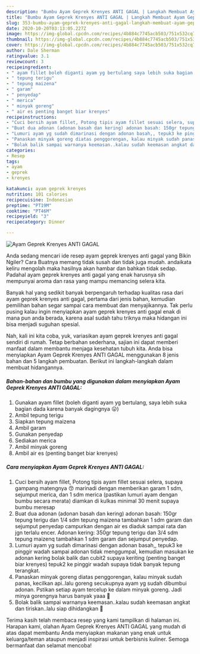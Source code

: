 ```yaml
---
description: "Bumbu Ayam Geprek Krenyes ANTI GAGAL | Langkah Membuat Ayam Geprek Krenyes ANTI GAGAL Yang Sedap"
title: "Bumbu Ayam Geprek Krenyes ANTI GAGAL | Langkah Membuat Ayam Geprek Krenyes ANTI GAGAL Yang Sedap"
slug: 353-bumbu-ayam-geprek-krenyes-anti-gagal-langkah-membuat-ayam-geprek-krenyes-anti-gagal-yang-sedap
date: 2020-10-20T03:13:05.227Z
image: https://img-global.cpcdn.com/recipes/4b884c7745acb503/751x532cq70/ayam-geprek-krenyes-anti-gagal-foto-resep-utama.jpg
thumbnail: https://img-global.cpcdn.com/recipes/4b884c7745acb503/751x532cq70/ayam-geprek-krenyes-anti-gagal-foto-resep-utama.jpg
cover: https://img-global.cpcdn.com/recipes/4b884c7745acb503/751x532cq70/ayam-geprek-krenyes-anti-gagal-foto-resep-utama.jpg
author: Dale Sherman
ratingvalue: 3.1
reviewcount: 3
recipeingredient:
- " ayam fillet boleh diganti ayam yg bertulang saya lebih suka bagian dada karena banyak dagingnya "
- " tepung terigu"
- " tepung maizena"
- " garam"
- " penyedap"
- " merica"
- " minyak goreng"
- " air es penting banget biar krenyes"
recipeinstructions:
- "Cuci bersih ayam fillet, Potong tipis ayam fillet sesuai selera, supaya gampang matengnya 😙 marinadi dengan memberikan garam 1 sdm, sejumput merica, dan 1 sdm merica (pastikan lumuri ayam dengan bumbu secara merata) diamkan di kulkas minimal 30 menit supaya bumbu meresap"
- "Buat dua adonan (adonan basah dan kering) adonan basah: 150gr tepung terigu dan 1/4 sdm tepung maizena tambahkan 1 sdm garam dan sejumput penyedap campurkan dengan air es diaduk sampai rata dan jgn terlalu encer. Adonan kering: 350gr tepung terigu dan 3/4 sdm tepung maizenq tambahkan 1 sdm garam dan sejumput penyedap."
- "Lumuri ayam yg sudah dimarinasi dengan adonan basah,, tepuk3 ke pinggir wadah sampai adonan tidak menggumpal, kemudian masukan ke adonan kering bolak balik dan cubit2 supaya keriting (penting banget biar krenyes) tepuk2 ke pinggir wadah supaya tidak banyak tepung terangkat."
- "Panaskan minyak goreng diatas penggorengan, kalau minyak sudah panas, kecilkan api..lalu goreng secukupnya ayam yg sudah dibumbui adonan. Pstikan setiap ayam tercelup ke dalam minyak goreng. Jadi minya gorengnya harus banyak yaaa 💞"
- "Bolak balik sampai warnanya keemasan..kalau sudah keemasan angkat dan tiriskan..lalu siap dihidangkan 💞"
categories:
- Resep
tags:
- ayam
- geprek
- krenyes

katakunci: ayam geprek krenyes 
nutrition: 101 calories
recipecuisine: Indonesian
preptime: "PT19M"
cooktime: "PT46M"
recipeyield: "3"
recipecategory: Dinner

---
```



![Ayam Geprek Krenyes ANTI GAGAL](https://img-global.cpcdn.com/recipes/4b884c7745acb503/751x532cq70/ayam-geprek-krenyes-anti-gagal-foto-resep-utama.jpg)

Anda sedang mencari ide resep ayam geprek krenyes anti gagal yang Bikin Ngiler? Cara Buatnya memang tidak susah dan tidak juga mudah. andaikata keliru mengolah maka hasilnya akan hambar dan bahkan tidak sedap. Padahal ayam geprek krenyes anti gagal yang enak harusnya sih mempunyai aroma dan rasa yang mampu memancing selera kita.



Banyak hal yang sedikit banyak berpengaruh terhadap kualitas rasa dari ayam geprek krenyes anti gagal, pertama dari jenis bahan, kemudian pemilihan bahan segar sampai cara membuat dan menyajikannya. Tak perlu pusing kalau ingin menyiapkan ayam geprek krenyes anti gagal enak di mana pun anda berada, karena asal sudah tahu triknya maka hidangan ini bisa menjadi suguhan spesial.


Nah, kali ini kita coba, yuk, variasikan ayam geprek krenyes anti gagal sendiri di rumah. Tetap berbahan sederhana, sajian ini dapat memberi manfaat dalam membantu menjaga kesehatan tubuh kita. Anda bisa menyiapkan Ayam Geprek Krenyes ANTI GAGAL menggunakan 8 jenis bahan dan 5 langkah pembuatan. Berikut ini langkah-langkah dalam membuat hidangannya.

<!--inarticleads1-->

##### Bahan-bahan dan bumbu yang digunakan dalam menyiapkan Ayam Geprek Krenyes ANTI GAGAL:

1. Gunakan  ayam fillet (boleh diganti ayam yg bertulang, saya lebih suka bagian dada karena banyak dagingnya 😛)
1. Ambil  tepung terigu
1. Siapkan  tepung maizena
1. Ambil  garam
1. Gunakan  penyedap
1. Sediakan  merica
1. Ambil  minyak goreng
1. Ambil  air es (penting banget biar krenyes)




<!--inarticleads2-->

##### Cara menyiapkan Ayam Geprek Krenyes ANTI GAGAL:

1. Cuci bersih ayam fillet, Potong tipis ayam fillet sesuai selera, supaya gampang matengnya 😙 marinadi dengan memberikan garam 1 sdm, sejumput merica, dan 1 sdm merica (pastikan lumuri ayam dengan bumbu secara merata) diamkan di kulkas minimal 30 menit supaya bumbu meresap
1. Buat dua adonan (adonan basah dan kering) adonan basah: 150gr tepung terigu dan 1/4 sdm tepung maizena tambahkan 1 sdm garam dan sejumput penyedap campurkan dengan air es diaduk sampai rata dan jgn terlalu encer. Adonan kering: 350gr tepung terigu dan 3/4 sdm tepung maizenq tambahkan 1 sdm garam dan sejumput penyedap.
1. Lumuri ayam yg sudah dimarinasi dengan adonan basah,, tepuk3 ke pinggir wadah sampai adonan tidak menggumpal, kemudian masukan ke adonan kering bolak balik dan cubit2 supaya keriting (penting banget biar krenyes) tepuk2 ke pinggir wadah supaya tidak banyak tepung terangkat.
1. Panaskan minyak goreng diatas penggorengan, kalau minyak sudah panas, kecilkan api..lalu goreng secukupnya ayam yg sudah dibumbui adonan. Pstikan setiap ayam tercelup ke dalam minyak goreng. Jadi minya gorengnya harus banyak yaaa 💞
1. Bolak balik sampai warnanya keemasan..kalau sudah keemasan angkat dan tiriskan..lalu siap dihidangkan 💞




Terima kasih telah membaca resep yang kami tampilkan di halaman ini. Harapan kami, olahan Ayam Geprek Krenyes ANTI GAGAL yang mudah di atas dapat membantu Anda menyiapkan makanan yang enak untuk keluarga/teman ataupun menjadi inspirasi untuk berbisnis kuliner. Semoga bermanfaat dan selamat mencoba!

